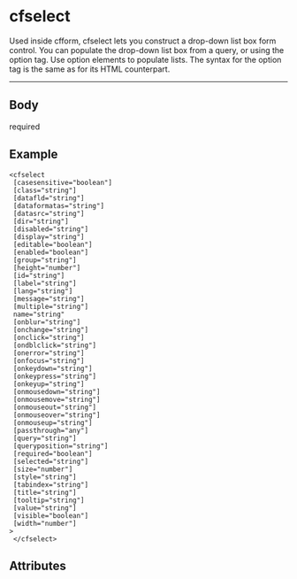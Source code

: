 # cfselect


Used inside cfform, cfselect lets you construct a drop-down list box form control. You can
  populate the drop-down list box from a query, or using the option tag. Use option elements to populate
  lists. The syntax for the option tag is the same as for its HTML counterpart.

---
## Body
required

## Example
```
<cfselect
 [casesensitive="boolean"]
 [class="string"]
 [datafld="string"]
 [dataformatas="string"]
 [datasrc="string"]
 [dir="string"]
 [disabled="string"]
 [display="string"]
 [editable="boolean"]
 [enabled="boolean"]
 [group="string"]
 [height="number"]
 [id="string"]
 [label="string"]
 [lang="string"]
 [message="string"]
 [multiple="string"]
 name="string"
 [onblur="string"]
 [onchange="string"]
 [onclick="string"]
 [ondblclick="string"]
 [onerror="string"]
 [onfocus="string"]
 [onkeydown="string"]
 [onkeypress="string"]
 [onkeyup="string"]
 [onmousedown="string"]
 [onmousemove="string"]
 [onmouseout="string"]
 [onmouseover="string"]
 [onmouseup="string"]
 [passthrough="any"]
 [query="string"]
 [queryposition="string"]
 [required="boolean"]
 [selected="string"]
 [size="number"]
 [style="string"]
 [tabindex="string"]
 [title="string"]
 [tooltip="string"]
 [value="string"]
 [visible="boolean"]
 [width="number"]
> 
 </cfselect>
```
## Attributes

